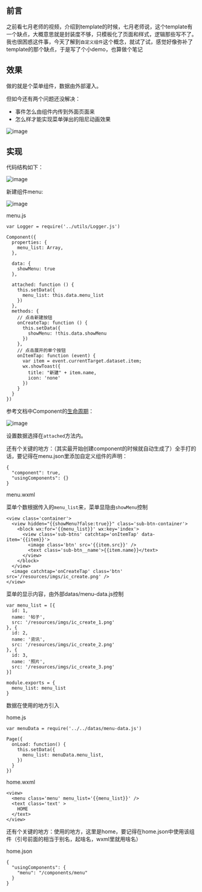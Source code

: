 ## 前言
之前看七月老师的视频，介绍到template的时候，七月老师说，这个template有一个缺点，大概意思就是封装度不够，只模板化了页面和样式，逻辑那些写不了。我也很困惑这件事，今天了解到`自定义组件`这个概念，就试了试，感觉好像弥补了template的那个缺点，于是写了个小demo，也算做个笔记

## 效果
做的就是个菜单组件，数据由外部灌入。

但如今还有两个问题还没解决：

- 事件怎么由组件内传到外面页面来
- 怎么样才能实现菜单弹出的阻尼动画效果

![image](https://raw.githubusercontent.com/Urwateryi/MarkDownPic/master/WX-ComponentDemo/%E5%BC%B9%E5%87%BAgif.gif)

## 实现

代码结构如下：

![image](https://raw.githubusercontent.com/Urwateryi/MarkDownPic/master/WX-ComponentDemo/demo%E7%BB%93%E6%9E%84.png)

新建组件menu:

![image](https://raw.githubusercontent.com/Urwateryi/MarkDownPic/master/WX-ComponentDemo/%E6%96%B0%E5%BB%BAComponent.png)

menu.js
```
var Logger = require('../utils/Logger.js')

Component({
  properties: {
    menu_list: Array,
  },

  data: {
    showMenu: true
  },
  
  attached: function () {
    this.setData({
      menu_list: this.data.menu_list
    })
  },
  methods: {
    // 点击新建按钮
    onCreateTap: function () {
      this.setData({
        showMenu: !this.data.showMenu
      })
    },
    // 点击展开的单个按钮
    onItemTap: function (event) {
      var item = event.currentTarget.dataset.item;
      wx.showToast({
        title: "新建" + item.name,
        icon: 'none'
      })
    }
  }
})
```

参考文档中Component的[生命周期](https://developers.weixin.qq.com/miniprogram/dev/framework/custom-component/component.html)：

![image](https://raw.githubusercontent.com/Urwateryi/MarkDownPic/master/WX-ComponentDemo/%E7%94%9F%E5%91%BD%E5%91%A8%E6%9C%9F.png)

设置数据选择在`attached`方法内。

还有个关键的地方：（其实最开始创建component的时候就自动生成了）全手打的话，要记得在menu.json里添加自定义组件的声明：

```
{
  "component": true,
  "usingComponents": {}
}
```

menu.wxml

菜单个数根据传入的`menu_list`来，菜单显隐由`showMenu`控制
```
<view class='container'>
  <view hidden="{{showMenu?false:true}}" class='sub-btn-container'>
    <block wx:for='{{menu_list}}' wx:key='index'>
      <view class='sub-btns' catchtap='onItemTap' data-item='{{item}}'>
        <image class='btn' src='{{item.src}}' />
        <text class='sub-btn__name'>{{item.name}}</text>
      </view>
    </block>
  </view>
  <image catchtap='onCreateTap' class='btn' src='/resources/imgs/ic_create.png' />
</view>
```

菜单的显示内容，由外部datas/menu-data.js控制


```
var menu_list = [{
  id: 1,
  name: '帖子',
  src: '/resources/imgs/ic_create_1.png'
}, {
  id: 2,
  name: '资讯',
  src: '/resources/imgs/ic_create_2.png'
}, {
  id: 3,
  name: '照片',
  src: '/resources/imgs/ic_create_3.png'
}]

module.exports = {
  menu_list: menu_list
}
```
数据在使用的地方引入

home.js


```
var menuData = require('../../datas/menu-data.js')

Page({
  onLoad: function() {
    this.setData({
      menu_list: menuData.menu_list,
    })
  }
})
```

home.wxml

```
<view>
  <menu class='menu' menu_list='{{menu_list}}' />
  <text class='text' >
    HOME
  </text>
</view>
```

还有个关键的地方：使用的地方，这里是home，要记得在home.json中使用该组件（引号前面的相当于别名，起啥名，wxml里就用啥名）

home.json

```
{
  "usingComponents": {
    "menu": "/components/menu"
  }
}
```

